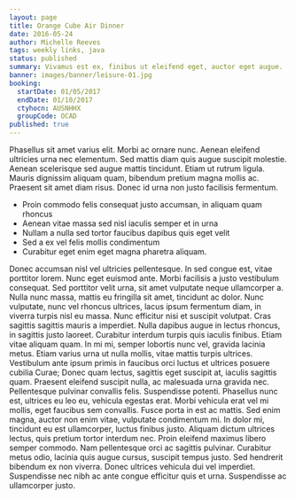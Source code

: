 ```yaml
---
layout: page
title: Orange Cube Air Dinner
date: 2016-05-24
author: Michelle Reeves
tags: weekly links, java
status: published
summary: Vivamus est ex, finibus ut eleifend eget, auctor eget augue.
banner: images/banner/leisure-01.jpg
booking:
  startDate: 01/05/2017
  endDate: 01/10/2017
  ctyhocn: AUSNHHX
  groupCode: OCAD
published: true
---
```

Phasellus sit amet varius elit. Morbi ac ornare nunc. Aenean eleifend ultricies urna nec elementum. Sed mattis diam quis augue suscipit molestie. Aenean scelerisque sed augue mattis tincidunt. Etiam ut rutrum ligula. Mauris dignissim aliquam quam, bibendum pretium magna mollis ac. Praesent sit amet diam risus. Donec id urna non justo facilisis fermentum.

* Proin commodo felis consequat justo accumsan, in aliquam quam rhoncus
* Aenean vitae massa sed nisl iaculis semper et in urna
* Nullam a nulla sed tortor faucibus dapibus quis eget velit
* Sed a ex vel felis mollis condimentum
* Curabitur eget enim eget magna pharetra aliquam.

Donec accumsan nisl vel ultricies pellentesque. In sed congue est, vitae porttitor lorem. Nunc eget euismod ante. Morbi facilisis a justo vestibulum consequat. Sed porttitor velit urna, sit amet vulputate neque ullamcorper a. Nulla nunc massa, mattis eu fringilla sit amet, tincidunt ac dolor. Nunc vulputate, nunc vel rhoncus ultrices, lacus ipsum fermentum diam, in viverra turpis nisl eu massa. Nunc efficitur nisi et suscipit volutpat. Cras sagittis sagittis mauris a imperdiet. Nulla dapibus augue in lectus rhoncus, in sagittis justo laoreet. Curabitur interdum turpis quis iaculis finibus. Etiam vitae aliquam quam. In mi mi, semper lobortis nunc vel, gravida lacinia metus. Etiam varius urna ut nulla mollis, vitae mattis turpis ultrices. Vestibulum ante ipsum primis in faucibus orci luctus et ultrices posuere cubilia Curae; Donec quam lectus, sagittis eget suscipit at, iaculis sagittis quam.
Praesent eleifend suscipit nulla, ac malesuada urna gravida nec. Pellentesque pulvinar convallis felis. Suspendisse potenti. Phasellus nunc est, ultrices eu leo eu, vehicula egestas erat. Morbi vehicula erat vel mi mollis, eget faucibus sem convallis. Fusce porta in est ac mattis. Sed enim magna, auctor non enim vitae, vulputate condimentum mi. In dolor mi, tincidunt eu est ullamcorper, luctus finibus justo. Aliquam dictum ultrices lectus, quis pretium tortor interdum nec. Proin eleifend maximus libero semper commodo. Nam pellentesque orci ac sagittis pulvinar. Curabitur metus odio, lacinia quis augue cursus, suscipit tempus justo. Sed hendrerit bibendum ex non viverra. Donec ultrices vehicula dui vel imperdiet. Suspendisse nec nibh ac ante congue efficitur quis et urna. Suspendisse ac ullamcorper justo.
